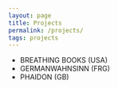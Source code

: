 ```yaml
---
layout: page
title: Projects
permalink: /projects/
tags: projects
---
```


- BREATHING BOOKS (USA)
- GERMANWAHNSINN (FRG)
- PHAIDON (GB)
